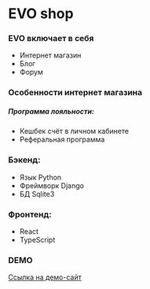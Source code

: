 <h1>EVO shop</h1>

<h3>EVO включает в себя</h3>
<ul>
    <li>Интернет магазин</li>
    <li>Блог</li>
    <li>Форум</li>
</ul>

<h3>Особенности интернет магазина</h3>
<h5>Программа лояльности:</h5>
<ul>
    <li>Кешбек счёт в личном кабинете</li>
    <li>Реферальная программа</li>
</ul>

<h3>Бэкенд:</h3>
<ul>
    <li>Язык Python</li>
    <li>Фреймворк Django</li>
    <li>БД Sqlite3</li>
</ul>

<h3>Фронтенд:</h3>
<ul>
    <li>React</li>
    <li>TypeScript</li>
</ul>

<h3>DEMO</h3>
<a href="" target="_blank">Ссылка на демо-сайт</a>


